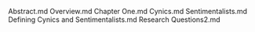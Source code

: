 Abstract.md
Overview.md
Chapter One.md
Cynics.md
Sentimentalists.md
Defining Cynics and Sentimentalists.md
Research Questions2.md